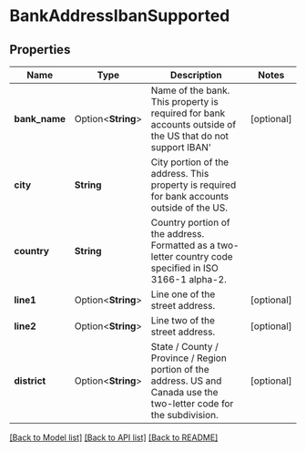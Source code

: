 # BankAddressIbanSupported

## Properties

Name | Type | Description | Notes
------------ | ------------- | ------------- | -------------
**bank_name** | Option<**String**> | Name of the bank. This property is required for bank accounts outside of the US that do not support IBAN' | [optional]
**city** | **String** | City portion of the address. This property is required for bank accounts outside of the US. | 
**country** | **String** | Country portion of the address. Formatted as a two-letter country code specified in ISO 3166-1 alpha-2. | 
**line1** | Option<**String**> | Line one of the street address. | [optional]
**line2** | Option<**String**> | Line two of the street address. | [optional]
**district** | Option<**String**> | State / County / Province / Region portion of the address. US and Canada use the two-letter code for the subdivision. | [optional]

[[Back to Model list]](../README.md#documentation-for-models) [[Back to API list]](../README.md#documentation-for-api-endpoints) [[Back to README]](../README.md)


